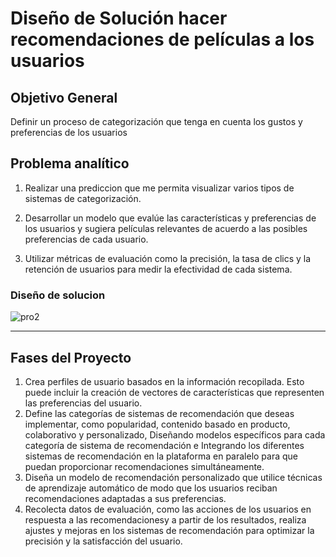 


# **Diseño de Solución hacer recomendaciones de películas a los usuarios**

## **Objetivo General**

Definir un proceso de categorización que tenga en cuenta los gustos y preferencias de los usuarios  

## **Problema analítico**


1. Realizar una prediccion que me permita visualizar varios tipos de sistemas de categorización. 

2. Desarrollar un modelo que evalúe las características y preferencias de los usuarios y sugiera películas relevantes de acuerdo a las posibles preferencias de cada usuario.
   
3. Utilizar métricas de evaluación como la precisión, la tasa de clics y la retención de usuarios para medir la efectividad de cada sistema.

### **Diseño de solucion**
![pro2](https://github.com/andresquinttero/Marketing_grupo4/assets/100113128/63a41032-19cd-448c-a422-54ebcd0aab95)




---

## **Fases del Proyecto** # 

1. Crea perfiles de usuario basados en la información recopilada. Esto puede incluir la creación de vectores de características que representen las preferencias del usuario.
2. Define las categorías de sistemas de recomendación que deseas implementar, como popularidad, contenido basado en producto, colaborativo y personalizado, Diseñando modelos específicos para cada categoría de sistema de recomendación e Integrando los diferentes sistemas de recomendación en la plataforma en paralelo para que puedan proporcionar recomendaciones simultáneamente.
3. Diseña un modelo de recomendación personalizado que utilice técnicas de aprendizaje automático de modo que los usuarios reciban recomendaciones adaptadas a sus preferencias.
4. Recolecta datos de evaluación, como las acciones de los usuarios en respuesta a las recomendacionesy a partir de los resultados, realiza ajustes y mejoras en los sistemas de recomendación para optimizar la precisión y la satisfacción del usuario.
